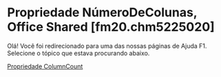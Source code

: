 
# Propriedade NúmeroDeColunas, Office Shared [fm20.chm5225020]

Olá! Você foi redirecionado para uma das nossas páginas de Ajuda F1. Selecione o tópico que estava procurando abaixo.

[Propriedade ColumnCount](http://msdn.microsoft.com/library/ba998cac-3e31-eb81-8f35-fe7fee133e63%28Office.15%29.aspx)
